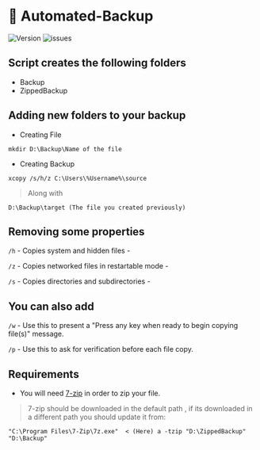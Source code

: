 # 💾 Automated-Backup
<p>
  <img alt="Version" src="https://img.shields.io/badge/version-1.1.3-red.svg?cacheSeconds=2592000" />
 
  <img alt="issues" src="https://img.shields.io/github/issues/4r1ss/Automated-Backup" />
</p>

## Script creates the following folders

- Backup
- ZippedBackup

## Adding new folders to your backup

- Creating File
```
mkdir D:\Backup\Name of the file
```
- Creating Backup
```
xcopy /s/h/z C:\Users\%Username%\source
```
> Along with 
```
D:\Backup\target (The file you created previously)
```
## Removing some properties

```/h```  - Copies system and hidden files - 

```/z``` - Copies networked files in restartable mode -

```/s``` -  Copies directories and subdirectories -
## You can also add

```/w``` - Use this to present a "Press any key when ready to begin copying file(s)" message.

```/p``` - Use this to ask for verification before each file copy.
## Requirements

- You will need [7-zip](https://www.7-zip.org) in order to zip your file.
> 7-zip should be downloaded in the default path , if its downloaded in a different path you should update it from:
```
"C:\Program Files\7-Zip\7z.exe"  < (Here) a -tzip "D:\ZippedBackup" "D:\Backup" 
```
